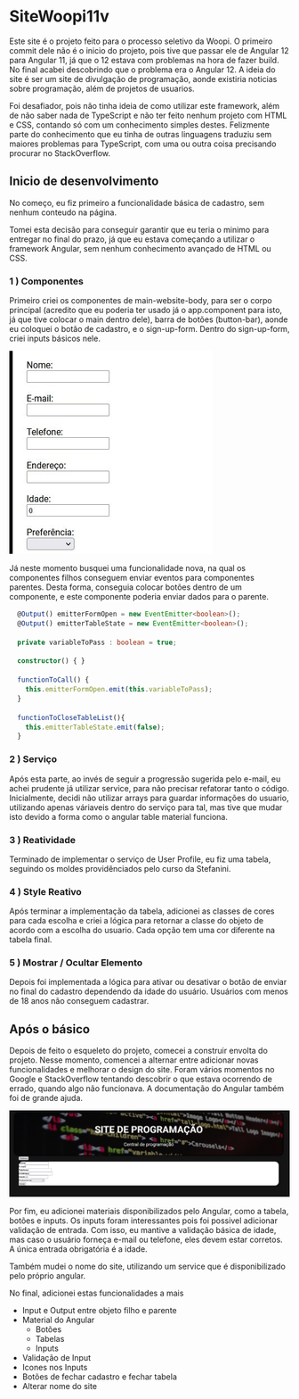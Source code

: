 # SiteWoopi11v

Este site é o projeto feito para o processo seletivo da Woopi.
O primeiro commit dele não é o inicio do projeto, pois tive que passar ele de Angular 12 para Angular 11, já que o 12 estava com problemas na hora de fazer build. No final acabei descobrindo que o problema era o Angular 12.
A ideia do site é ser um site de divulgação de programação, aonde existiria noticias sobre programação, além de projetos de usuarios. 

Foi desafiador, pois não tinha ideia de como utilizar este framework, além de não saber nada de TypeScript e não ter feito nenhum projeto com HTML e CSS, contando só com um conhecimento simples destes. Felizmente parte do conhecimento que eu tinha de outras linguagens traduziu sem maiores problemas para TypeScript, com uma ou outra coisa precisando procurar no StackOverflow.

## Inicio de desenvolvimento

No começo, eu fiz primeiro a funcionalidade básica de cadastro, sem nenhum conteudo na página.

Tomei esta decisão para conseguir garantir que eu teria o minimo para entregar no final do prazo, já que eu estava começando a utilizar o framework Angular, sem nenhum conhecimento avançado de HTML ou CSS.

### 1 ) Componentes

Primeiro criei os componentes de main-website-body, para ser o corpo principal (acredito que eu poderia ter usado já o app.component para isto, já que tive colocar o main dentro dele), barra de botões (button-bar), aonde eu coloquei o botão de cadastro, e o sign-up-form. Dentro do sign-up-form, criei inputs básicos nele.

![Alt text](/readme_res/readme1.jpeg?raw=true "Versão antes da mudança")

Já neste momento busquei uma funcionalidade nova, na qual os componentes filhos conseguem enviar eventos para componentes parentes. Desta forma, conseguia colocar botões dentro de um componente, e este componente poderia enviar dados para o parente.

```typescript
  @Output() emitterFormOpen = new EventEmitter<boolean>();
  @Output() emitterTableState = new EventEmitter<boolean>();

  private variableToPass : boolean = true;

  constructor() { }

  functionToCall() {
    this.emitterFormOpen.emit(this.variableToPass);
  }

  functionToCloseTableList(){
    this.emitterTableState.emit(false);
  }
```

### 2 ) Serviço
Após esta parte, ao invés de seguir a progressão sugerida pelo e-mail, eu achei prudente já utilizar service, para não precisar refatorar tanto o código. Inicialmente, decidi não utilizar arrays para guardar informações do usuario, utilizando apenas váriaveis dentro do serviço para tal, mas tive que mudar isto devido a forma como o angular table material funciona.

### 3 ) Reatividade
Terminado de implementar o serviço de User Profile, eu fiz uma tabela, seguindo os moldes providênciados pelo curso da Stefanini.

### 4 ) Style Reativo
Após terminar a implementação da tabela, adicionei as classes de cores para cada escolha e criei a lógica para retornar a classe do objeto de acordo com a escolha do usuario. Cada opção tem uma cor diferente na tabela final.

### 5 ) Mostrar / Ocultar Elemento
Depois foi implementada a lógica para ativar ou desativar o botão de enviar no final do cadastro dependendo da idade do usuário. Usuários com menos de 18 anos não conseguem cadastrar.

## Após o básico
Depois de feito o esqueleto do projeto, comecei a construir envolta do projeto.
Nesse momento, comencei a alternar entre adicionar novas funcionalidades e melhorar o design do site. Foram vários momentos no Google e StackOverflow tentando descobrir o que estava ocorrendo de errado, quando algo não funcionava. A documentação do Angular também foi de grande ajuda.

![Alt text](/readme_res/res3.png?raw=true "Uma das versões iniciais do site")

Por fim, eu adicionei materiais disponibilizados pelo Angular, como a tabela, botões e inputs.
Os inputs foram interessantes pois foi possivel adicionar validação de entrada. Com isso, eu mantive a validação básica de idade, mas caso o usuário forneça e-mail ou telefone, eles devem estar corretos. A única entrada obrigatória é a idade.

Também mudei o nome do site, utilizando um service que é disponibilizado pelo próprio angular.

No final, adicionei estas funcionalidades a mais

* Input e Output entre objeto filho e parente
* Material do Angular
    * Botões
    * Tabelas
    * Inputs
* Validação de Input
* Icones nos Inputs
* Botões de fechar cadastro e fechar tabela
* Alterar nome do site
